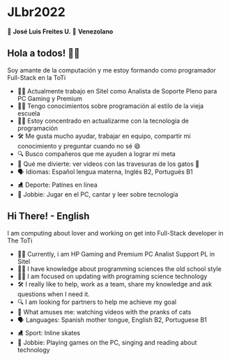 # JLbr2022

💫 **José Luis Freites U.**
💫 **Venezolano**

## Hola a todos! 🙋‍♂️

Soy amante de la computación y me estoy formando como programador Full-Stack en la ToTi

- 🧑‍💼 Actualmente trabajo en Sitel como Analista de Soporte Pleno para PC Gaming y Premium
- 👨‍💻 Tengo conocimientos sobre programación al estilo de la vieja escuela
- 👨‍💻 Estoy concentrado en actualizarme con la tecnología de programación
- 🛠 Me gusta mucho ayudar, trabajar en equipo, compartir mi conocimiento y preguntar cuando no sé 😄
- 🔍 Busco compañeros que me ayuden a lograr mi meta
- 🎉 Qué me divierte: ver videos con las travesuras de los gatos 🤣
- 🗣 Idiomas: Español lengua materna, Inglés B2, Portugués B1
- ⛸ Deporte: Patines en línea
- 🎼 Jobbie: Jugar en el PC, cantar y leer sobre tecnología

## Hi  There! - English

I am computing about lover and working on get into Full-Stack developer in The ToTi

- 🧑‍💼 Currently, i am HP Gaming and Premium PC Analist Support PL in Sitel
- 👨‍💻 I have knowledge about programming sciences the old school style
- 👨‍💻 I am focused on updating with programing science technology
- 🛠 I really like to help, work as a team, share my knowledge and ask questions when I need it.
- 🔍 I am looking for partners to help me achieve my goal
- 🎉 What amuses me: watching videos with the pranks of cats
- 🗣 Languages: Spanish mother tongue, English B2, Portuguese B1
- ⛸ Sport: Inline skates
- 🎼 Jobbie: Playing games on the PC, singing and reading about technology
